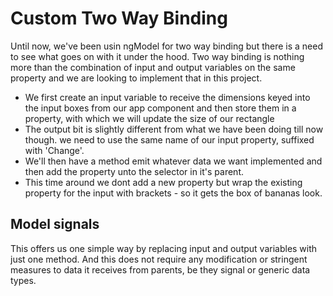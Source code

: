 # Custom Two Way Binding
Until now, we've been usin ngModel for two way binding but there is a need to see what goes on with it under the hood. 
Two way binding is nothing more than the combination of input and output variables on the same property and we are looking to implement that in this project.

* We first create an input variable to receive the dimensions keyed into the input boxes from our app component and then store them in a property, with which we will update the size of our rectangle
* The output bit is slightly different from what we have been doing till now though. we need to use the same name of our input property, suffixed with 'Change'.
* We'll then have a method emit whatever data we want implemented and then add the property unto the selector in it's parent.
* This time around we dont add a new property but wrap the existing property for the input with brackets - so it gets the box of bananas look.

## Model signals
This offers us one simple way by replacing input and output variables with just one method.
And this does not require any modification or stringent measures to data it receives from parents, be they signal or generic data types.